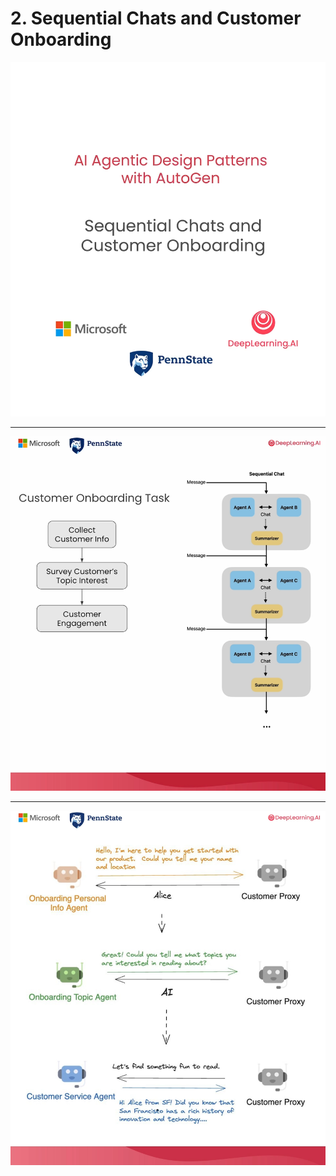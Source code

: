 # 2. Sequential Chats and Customer Onboarding

![](Slides/videoframe_100.png)

---

![](Slides/videoframe_53328.png)

---

![](Slides/videoframe_56860.png)

